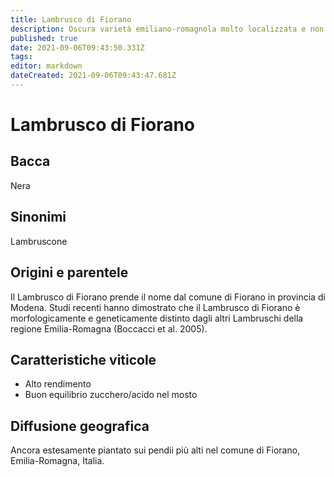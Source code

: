 ```yaml
---
title: Lambrusco di Fiorano
description: Oscura varietà emiliano-romagnola molto localizzata e non collegata ad altri Lambruschi.
published: true
date: 2021-09-06T09:43:50.331Z
tags: 
editor: markdown
dateCreated: 2021-09-06T09:43:47.681Z
---
```


# Lambrusco di Fiorano

## Bacca
Nera
## Sinonimi
Lambruscone

## Origini e parentele
Il Lambrusco di Fiorano prende il nome dal comune di Fiorano in provincia di Modena. Studi recenti hanno dimostrato che il Lambrusco di Fiorano è morfologicamente e geneticamente distinto dagli altri Lambruschi della regione Emilia-Romagna (Boccacci et al. 2005).

## Caratteristiche viticole
- Alto rendimento
- Buon equilibrio zucchero/acido nel mosto

## Diffusione geografica
Ancora estesamente piantato sui pendii più alti nel comune di Fiorano, Emilia-Romagna, Italia.